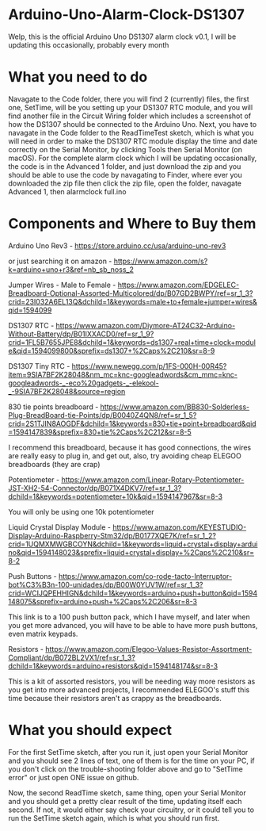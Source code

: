 # Arduino-Uno-Alarm-Clock-DS1307

Welp, this is the official Arduino Uno DS1307 alarm clock v0.1, I will be updating this occasionally, probably every month

# What you need to do

Navagate to the Code folder, there you will find 2 (currently) files, the first one, SetTime, will be you setting up your DS1307 RTC module, and you will find another file in the Circuit Wiring folder which includes a screenshot of how the DS1307 should be connected to the Arduino Uno.
Next, you have to navagate in the Code folder to the ReadTimeTest sketch, which is what you will need in order to make the DS1307 RTC module display the time and date correctly on the Serial Monitor, by clicking Tools then Serial Monitor (on macOS).
For the complete alarm clock which I will be updating occasionally, the code is in the Advanced 1 folder, and just download the zip and you should be able to use the code by navagating to Finder, where ever you downloaded the zip file then click the zip file, open the folder, navagate Advanced 1, then alarmclock full.ino

# Components and Where to Buy them

Arduino Uno Rev3 - https://store.arduino.cc/usa/arduino-uno-rev3 

or just searching it on amazon - https://www.amazon.com/s?k=arduino+uno+r3&ref=nb_sb_noss_2

Jumper Wires - Male to Female - https://www.amazon.com/EDGELEC-Breadboard-Optional-Assorted-Multicolored/dp/B07GD2BWPY/ref=sr_1_3?crid=23I032A6EL13Q&dchild=1&keywords=male+to+female+jumper+wires&qid=1594099

DS1307 RTC - https://www.amazon.com/Diymore-AT24C32-Arduino-Without-Battery/dp/B01IXXACD0/ref=sr_1_9?crid=1FL5B7655JPE8&dchild=1&keywords=ds1307+real+time+clock+module&qid=1594099800&sprefix=ds1307+%2Caps%2C210&sr=8-9

DS1307 Tiny RTC - https://www.newegg.com/p/1FS-000H-00R45?item=9SIA7BF2K28048&nm_mc=knc-googleadwords&cm_mmc=knc-googleadwords-_-eco%20gadgets-_-elekool-_-9SIA7BF2K28048&source=region

830 tie points breadboard - https://www.amazon.com/BB830-Solderless-Plug-BreadBoard-tie-Points/dp/B0040Z4QN8/ref=sr_1_5?crid=2S1TJIN8AOGDF&dchild=1&keywords=830+tie+point+breadboard&qid=1594147839&sprefix=830+tie%2Caps%2C212&sr=8-5

I recommend this breadboard, because it has good connections, the wires are really easy to plug in, and get out, also, try avoiding cheap ELEGOO breadboards (they are crap)

Potentiometer - https://www.amazon.com/Linear-Rotary-Potentiometer-JST-XH2-54-Connector/dp/B071X4DKV7/ref=sr_1_3?dchild=1&keywords=potentiometer+10k&qid=1594147967&sr=8-3

You will only be using one 10k potentiometer

Liquid Crystal Display Module - https://www.amazon.com/KEYESTUDIO-Display-Arduino-Raspberry-Stm32/dp/B0177XQE7K/ref=sr_1_2?crid=1UQMXMWGBCOYN&dchild=1&keywords=liquid+crystal+display+arduino&qid=1594148023&sprefix=liquid+crystal+display+%2Caps%2C210&sr=8-2

Push Buttons - https://www.amazon.com/co-rode-tacto-Interruptor-bot%C3%B3n-100-unidades/dp/B00W0YUV1W/ref=sr_1_3?crid=WCIJQPEHHIGN&dchild=1&keywords=arduino+push+button&qid=1594148075&sprefix=arduino+push+%2Caps%2C206&sr=8-3

This link is to a 100 push button pack, which I have myself, and later when you get more advanced, you will have to be able to have more push buttons, even matrix keypads.

Resistors - https://www.amazon.com/Elegoo-Values-Resistor-Assortment-Compliant/dp/B072BL2VX1/ref=sr_1_3?dchild=1&keywords=arduino+resistors&qid=1594148174&sr=8-3

This is a kit of assorted resistors, you will be needing way more resistors as you get into more advanced projects, I recommended ELEGOO's stuff this time because their resistors aren't as crappy as the breadboards.

# What you should expect

For the first SetTime sketch, after you run it, just open your Serial Monitor and you should see 2 lines of text, one of them is for the time on your PC, if you don't click on the trouble-shooting folder above and go to "SetTime error" or just open ONE issue on github.

Now, the second ReadTime sketch, same thing, open your Serial Monitor and you should get a pretty clear result of the time, updating itself each second. If not, it would either say check your circuitry, or it could tell you to run the SetTime sketch again, which is what you should run first.


